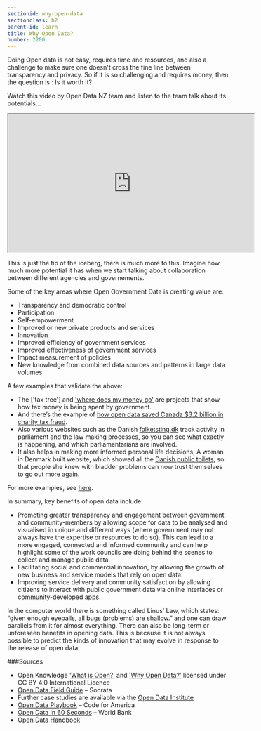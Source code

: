```yaml
---
sectionid: why-open-data
sectionclass: h2
parent-id: learn
title: Why Open Data?
number: 2200
---
```


Doing Open data is not easy, requires time and resources, and also a challenge to make sure one doesn't cross the fine line between transparency and privacy.
So if it is so challenging and requires money, then the question is : Is it worth it?

Watch this video by Open Data NZ team and listen to the team talk about its potentials...
<iframe width="560" height="315" src="https://www.youtube.com/embed/bwX5MAZ6zKI" frameborder="1" allowfullscreen></iframe>

This is just the tip of the iceberg, there is much more to this. Imagine how much more potential it has when we start talking about collaboration between different agencies and governements.

Some of the key areas where Open Government Data is creating value are:

- Transparency and democratic control
- Participation
- Self-empowerment
- Improved or new private products and services
- Innovation
- Improved efficiency of government services
- Improved effectiveness of government services
- Impact measurement of policies
- New knowledge from combined data sources and patterns in large data volumes

A few examples that validate the above:

- The ['tax tree'] and ['where does my money go'](http://app.wheredoesmymoneygo.org//) are projects that show how tax money is being spent by government.
- And there’s the example of [how open data saved Canada $3.2 billion in charity tax fraud](https://eaves.ca/2010/04/14/case-study-open-data-and-the-public-purse/).
- Also various websites such as the Danish [folketsting.dk](folketsting.dk) track activity in parliament and the law making processes, so you can see what exactly is happening, and which parliamentarians are involved.
- It also helps in making more informed personal life decisions, A woman in Denmark built website, which showed all the [Danish public toilets](http://beta.findtoilet.dk/), so that people she knew with bladder problems can now trust themselves to go out more again.

For more examples, see [here](/pages/learn/examples-of-open-data-usage).

In summary, key benefits of open data include:

- Promoting greater transparency and engagement between government and community-members by allowing scope for data to be analysed and visualised in unique and different ways (where government may not always have the expertise or resources to do so). This can lead to a more engaged, connected and informed community and can help highlight some of the work councils are doing behind the scenes to collect and manage public data.
- Facilitating social and commercial innovation, by allowing the growth of new business and service models that rely on open data.
- Improving service delivery and community satisfaction by allowing citizens to interact with public government data via online interfaces or community-developed apps.

In the computer world there is something called Linus’ Law, which states: “given enough eyeballs, all bugs (problems) are shallow.” and one can draw parallels from it for almost everything.
There can also be long-term or unforeseen benefits in opening data. This is because it is not always possible to predict the kinds of innovation that may evolve in response to the release of open data.


###Sources

- Open Knowledge [‘What is Open?’](https://okfn.org/opendata/) and ['Why Open Data?'](https://okfn.org/opendata/why-open-data/) licensed under CC BY 4.0 International Licence
- [Open Data Field Guide](https://socrata.com/open-data-field-guide/) – Socrata
- Further case studies are available via the [Open Data Institute](http://theodi.org/case-studies)
- [Open Data Playbook](http://archive.codeforamerica.org/practices/open/open-data/#groundwork) – Code for America
- [Open Data in 60 Seconds](http://opendatatoolkit.worldbank.org/en/open-data-in-60-seconds.html) – World Bank
- [Open Data Handbook](http://opendatahandbook.org/guide/en/why-open-data/)
